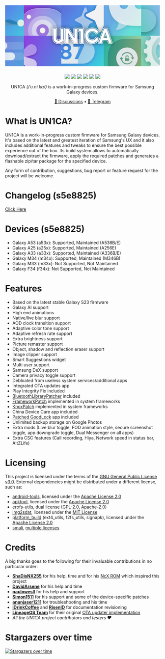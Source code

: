 <h1 align="center">
  <img loading="lazy" src="readme-res/banner.png"/>
</h1>
<p align="center">
  <a href="https://github.com/salvogiangri/UN1CA/blob/fourteen/LICENSE"><img loading="lazy" src="https://img.shields.io/github/license/salvogiangri/UN1CA?style=for-the-badge&logo=github"/></a>
  <a href="https://github.com/salvogiangri/UN1CA/commits/fourteen"><img loading="lazy" src="https://img.shields.io/github/last-commit/salvogiangri/UN1CA/fourteen?style=for-the-badge"/></a>
  <a href="https://github.com/salvogiangri/UN1CA/stargazers"><img loading="lazy" src="https://img.shields.io/github/stars/salvogiangri/UN1CA?style=for-the-badge"/></a>
  <a href="https://github.com/salvogiangri/UN1CA/graphs/contributors"><img loading="lazy" src="https://img.shields.io/github/contributors/salvogiangri/UN1CA?style=for-the-badge"/></a>
  <a href="https://github.com/salvogiangri/UN1CA/actions/workflows/build.yml"><img loading="lazy" src="https://img.shields.io/github/actions/workflow/status/salvogiangri/UN1CA/build.yml?style=for-the-badge"/></a>
  <a href="https://crowdin.com/project/UN1CA"><img loading="lazy" src="https://img.shields.io/badge/Crowdin-263238?style=for-the-badge&logo=crowdin"/></a>
</p>
<p align="center">UN1CA <i>(/ˈu.ni.ka/)</i> is a work-in-progress custom firmware for Samsung Galaxy devices.</p>

<p align="center">
  <a href="https://github.com/salvogiangri/UN1CA/discussions">🚀 Discussions</a>
  •
  <a href="https://t.me/unicarom">💬 Telegram</a>
</p>

# What is UN1CA?
UN1CA is a work-in-progress custom firmware for Samsung Galaxy devices. It's based on the latest and greatest iteration of Samsung's UX and it also includes additional features and tweaks to ensure the best possible experience out of the box.
Its build system allows to automatically download/extract the firmware, apply the required patches and generates a flashable zip/tar package for the specified device.

Any form of contribution, suggestions, bug report or feature request for the project will be welcome.

# Changelog (s5e8825)
[Click Here](https://github.com/Ksawlii-Android-Repos/UN1CA-s5e8825/blob/fourteen-essi/changelog.md)

# Devices (s5e8825)
- Galaxy A53 (a53x): Supported, Maintained (A536B/E)
- Galaxy A25 (a25x): Supported, Maintained (A256E)
- Galaxy A33 (a33x): Supported, Maintained (A336B/E)
- Galaxy M34 (m34x): Supported, Maintained (M346B)
- Galaxy M33 (m33x): Not Supported, Not Maintained
- Galaxy F34 (f34x): Not Supported, Not Maintained

# Features
- Based on the latest stable Galaxy S23 firmware
- Galaxy AI support
- High end animations
- Native/live blur support
- AOD clock transition support
- Adaptive color tone support
- Adaptive refresh rate support
- Extra brightness support
- Picture remaster support
- Object, shadow and reflection eraser support
- Image clipper support
- Smart Suggestions widget
- Multi user support
- Samsung DeX support
- Camera privacy toggle support
- Debloated from useless system services/additional apps
- Integrated OTA updates app
- Play Integrity Fix included
- [BluetoothLibraryPatcher](https://github.com/3arthur6/BluetoothLibraryPatcher) included
- [FrameworkPatch](https://github.com/chiteroman/FrameworkPatch) implemented in system frameworks
- [KnoxPatch](https://github.com/salvogiangri/KnoxPatch) implemented in system frameworks
- China Device Care app included
- [Patched GoodLock](https://github.com/corsicanu/goodlock_dump) app included
- Unlimited backup storage on Google Photos
- Extra mods (Live blur toggle, FOD animation style, secure screenshot toggle, app downgrade toggle, Dual Messenger on all apps)
- Extra CSC features (Call recording, Hiya, Network speed in status bar, AltZLife)

# Licensing
This project is licensed under the terms of the [GNU General Public License v3.0](LICENSE). External dependencies might be distributed under a different license, such as:
- [android-tools](https://github.com/nmeum/android-tools), licensed under the [Apache License 2.0](https://github.com/nmeum/android-tools/blob/master/LICENSE)
- [apktool](https://github.com/iBotPeaches/Apktool), licensed under the [Apache License 2.0](https://github.com/iBotPeaches/Apktool/blob/master/LICENSE.md)
- [erofs-utils](https://github.com/sekaiacg/erofs-utils/), dual license ([GPL-2.0](https://github.com/sekaiacg/erofs-utils/blob/dev/LICENSES/GPL-2.0), [Apache-2.0](https://github.com/sekaiacg/erofs-utils/blob/dev/LICENSES/Apache-2.0))
- [img2sdat](https://github.com/xpirt/img2sdat), licensed under the [MIT License](https://github.com/xpirt/img2sdat/blob/master/LICENSE)
- [platform_build](https://android.googlesource.com/platform/build/) (ext4_utils, f2fs_utils, signapk), licensed under the [Apache License 2.0](https://source.android.com/docs/setup/about/licenses)
- [smali](https://github.com/google/smali), [multiple licenses](https://github.com/google/smali/blob/main/third_party/NOTICE)

# Credits
A big thanks goes to the following for their invaluable contributions in no particular order:
- **[ShaDisNX255](https://github.com/ShaDisNX255)** for his help, time and for his [NcX ROM](https://github.com/ShaDisNX255/NcX_Stock) which inspired this project
- **[DavidArsene](https://github.com/DavidArsene)** for his help and time
- **[paulowesll](https://github.com/paulowesll)** for his help and support
- **[Simon1511](https://github.com/Simon1511)** for his support and some of the device-specific patches
- **[ananjaser1211](https://github.com/ananjaser1211)** for troubleshooting and his time
- **[iDrinkCoffee](https://github.com/iDrinkCoffee-TG)** and **[RisenID](https://github.com/RisenID)** for documentation revisioning
- **[LineageOS Team](https://www.lineageos.org/)** for their original [OTA updater implementation](https://github.com/LineageOS/android_packages_apps_Updater)
- *All the UN1CA project contributors and testers ❤️*

# Stargazers over time
[![Stargazers over time](https://starchart.cc/salvogiangri/UN1CA.svg)](https://starchart.cc/salvogiangri/UN1CA)
